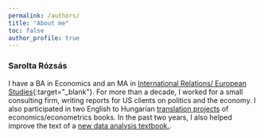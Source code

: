 ```yaml
---
permalink: /authors/
title: "About me"
toc: false
author_profile: true
---
```

### Sarolta Rózsás
I have a BA in Economics and an MA in [International Relations/ European Studies](https://www.uni-corvinus.hu/main-page/programs/ma-msc/?lang=en){:target="_blank"}. For more than a decade, I worked for a small consulting firm, writing reports for US clients on politics and the economy. I also participated in two English to Hungarian [translation projects](/text-dev-editor/translations) of economics/econometrics books. In the past two years, I also helped improve the text of a [new data analysis textbook.](/text-dev-editor/casestudies). 

  
